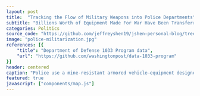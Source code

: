 ```yaml
---
layout: post
title:  "Tracking the Flow of Military Weapons into Police Departments"
subtitle: "Billions Worth of Equipment Made For War Have Been Transferred to Civilian Police Departments"
categories: Politics
source_code: "https://github.com/jeffreyshen19/jshen-personal-blog/tree/master/_code/police-militarization"
image: "police-militarization.jpg"
references: [{
    "title": "Department of Defense 1033 Program data",
    "url": "https://github.com/washingtonpost/data-1033-program"
}]
header: centered
caption: "Police use a mine-resistant armored vehicle—equipment designed for war—to monitor protests in Ferguson, MI (Source: NYT)"
featured: true
javascript: ["components/map.js"]
---
```


<div class = "map" data-csv = "/data/police-militarization/1033-by-state.csv">
</div>

<!-- <div class = "line-chart" data-csv = "/data/lyricism/lyricalness.csv" data-xlabel = "Date" data-ylabel = "Avg. % of Unique Words" data-title = "Usage of Unique Words over Time" data-xcol = "date" data-ycols = "average_prop_unique_words" data-linelabels = "Average % of Unique Words" data-linecolors = "#6c5ce7"></div> -->
